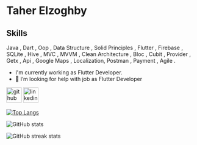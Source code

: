 # Taher Elzoghby
## Skills
Java , Dart , Oop , Data Structure , Solid Principles , Flutter , Firebase , SQLite , Hive , MVC , MVVM , Clean Architecture , Bloc , Cubit , Provider , Getx , Api , Google Maps , Localization, Postman , Payment , Agile .

-  I'm currently working as Flutter Developer. 
- 🤔 I’m looking for help with job as Flutter Developer 


[<img src='https://cdn.jsdelivr.net/npm/simple-icons@3.0.1/icons/github.svg' alt='github' height='40'>](https://github.com/taherElzoghby27)  [<img src='https://cdn.jsdelivr.net/npm/simple-icons@3.0.1/icons/linkedin.svg' alt='linkedin' height='40'>](https://www.linkedin.com/in/https://www.linkedin.com/in/taher-elzoghby-99499b231//)  

[![Top Langs](https://github-readme-stats.vercel.app/api/top-langs/?username=taherElzoghby27)](https://github.com/anuraghazra/github-readme-stats)

![GitHub stats](https://github-readme-stats.vercel.app/api?username=taherElzoghby27&show_icons=true)  

![GitHub streak stats](https://streak-stats.demolab.com/?user=taherElzoghby27)  

